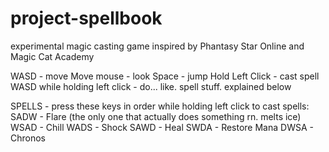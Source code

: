# project-spellbook
experimental magic casting game inspired by Phantasy Star Online and Magic Cat Academy

WASD - move
Move mouse - look
Space - jump
Hold Left Click - cast spell
WASD while holding left click - do... like. spell stuff. explained below

SPELLS - press these keys in order while holding left click to cast spells:
SADW - Flare (the only one that actually does something rn. melts ice)
WSAD - Chill
WADS - Shock
SAWD - Heal
SWDA - Restore Mana
DWSA - Chronos
